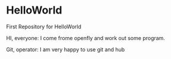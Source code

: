 # HelloWorld
First Repository for HelloWorld

HI, everyone:
  I come frome openfly and work out some program.

Git, operator:
 I am very happy to use git and hub
